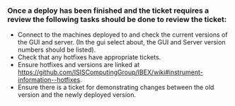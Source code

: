 ### Once a deploy has been finished and the ticket requires a review the following tasks should be done to review the ticket:

- Connect to the machines deployed to and check the current versions of the GUI and server. (In the gui select about, the GUI and Server version numbers should be listed).
- Check that any hotfixes have appropriate tickets.
- Ensure hotfixes and versions are linked at https://github.com/ISISComputingGroup/IBEX/wiki#instrument-information--hotfixes.
- Ensure there is a ticket for demonstrating changes between the old version and the newly deployed version.